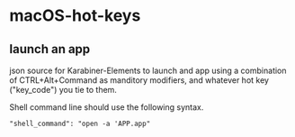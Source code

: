 # macOS-hot-keys
## launch an app

json source for Karabiner-Elements to launch and app using a combination of CTRL+Alt+Command as manditory modifiers, and whatever hot key ("key_code") you tie to them. 

Shell command line should use the following syntax.

```
"shell_command": "open -a 'APP.app"
```